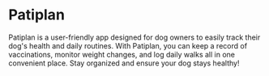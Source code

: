 # Patiplan
Patiplan is a user-friendly app designed for dog owners to easily track their dog's health and daily routines. With Patiplan, you can keep a record of vaccinations, monitor weight changes, and log daily walks all in one convenient place. Stay organized and ensure your dog stays healthy!
